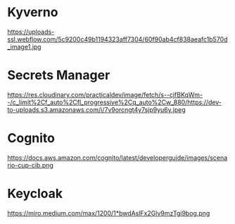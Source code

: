 # Kyverno

https://uploads-ssl.webflow.com/5c9200c49b1194323aff7304/60f90ab4cf838aeafc1b570d_image1.jpg

# Secrets Manager

https://res.cloudinary.com/practicaldev/image/fetch/s--cjfBKqWm--/c_limit%2Cf_auto%2Cfl_progressive%2Cq_auto%2Cw_880/https://dev-to-uploads.s3.amazonaws.com/i/7v9orcngt4y7sjp9yu6y.jpeg

# Cognito

https://docs.aws.amazon.com/cognito/latest/developerguide/images/scenario-cup-cib.png

# Keycloak

https://miro.medium.com/max/1200/1*bwdAslFx2Glv9mzTgi9bog.png